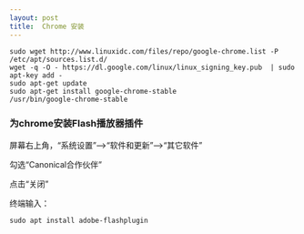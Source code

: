```yaml
---
layout: post
title:  Chrome 安装
---
```

```
sudo wget http://www.linuxidc.com/files/repo/google-chrome.list -P /etc/apt/sources.list.d/
wget -q -O - https://dl.google.com/linux/linux_signing_key.pub  | sudo apt-key add -
sudo apt-get update
sudo apt-get install google-chrome-stable
/usr/bin/google-chrome-stable
```
### 为chrome安装Flash播放器插件
屏幕右上角，“系统设置”–>“软件和更新”–>“其它软件”

勾选“Canonical合作伙伴”

点击“关闭”

终端输入：
```
sudo apt install adobe-flashplugin
```